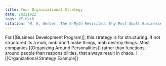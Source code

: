 ```yaml
---
title: Your Organizational Strategy
date: 20221022
tags: #E-Myth
citation: "M. E. Gerber, The E-Myth Revisited: Why Most Small Businesses Don’t Work and What to Do About It. Harper Collins, 2009."
---
```

For [[Business Development Program]], this strategy is for structuring. If not structured its a mob, mob don't make things, mob destroy things.
Most companies [[Organizing Around Personalities]] rather than functions, around people than responsibilities, that always result in chaos.
![[Organizational Strategy Example]] 